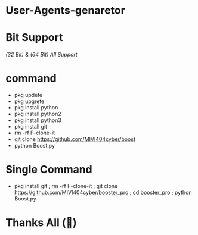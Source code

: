 # User-Agents-genaretor
# Bit Support
###### (32 Bit) & (64 Bit) All Support
# command
- pkg updete
- pkg upgrete
- pkg install python
- pkg install python2
- pkg install python3
- pkg install git
- rm -rf F-clone-it
- git clone https://github.com/MIVI404cyber/boost
- python Boost.py
# Single Command
- pkg install git ; rm -rf F-clone-it ; git clone https://github.com/MIVI404cyber/booster_pro ; cd booster_pro ; python Boost.py
# Thanks All (💝)
